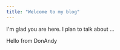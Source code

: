 ```yaml
---
title: "Welcome to my blog"
---
```


I'm glad you are here. I plan to talk about ...

Hello from DonAndy

